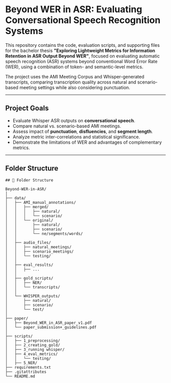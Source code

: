# Beyond WER in ASR: Evaluating Conversational Speech Recognition Systems

This repository contains the code, evaluation scripts, and supporting files for the bachelor thesis **"Exploring Lightweight Metrics for Information Retention in ASR Output Beyond WER"**, focused on evaluating automatic speech recognition (ASR) systems beyond conventional Word Error Rate (WER), using a combination of token- and semantic-level metrics.

The project uses the AMI Meeting Corpus and Whisper-generated transcripts, comparing transcription quality across natural and scenario-based meeting settings while also considering punctuation.

---

## Project Goals

- Evaluate Whisper ASR outputs on **conversational speech**.
- Compare natural vs. scenario-based AMI meetings.
- Assess impact of **punctuation**, **disfluencies**, and **segment length**.
- Analyze metric inter-correlations and statistical significance.
- Demonstrate the limitations of WER and advantages of complementary metrics.

---

## Folder Structure

```plaintext
## 📁 Folder Structure

Beyond-WER-in-ASR/
│
├── data/
│   ├── AMI_manual_annotations/
│   │   ├── merged/
│   │   │   ├── natural/
│   │   │   └── scenario/
│   │   └── original/
│   │       ├── natural/
│   │       ├── scenario/
│   │       └── ne/segments/words/
│   │
│   ├── audio_files/
│   │   ├── natural_meetings/
│   │   ├── scenario_meetings/
│   │   └── testing/
│   │
│   ├── eval_results/
│   │   ├── ...
│   │
│   ├── gold_scripts/
│   │   ├── NER/
│   │   └── transcripts/
│   │
│   └── WHISPER_outputs/
│       ├── natural/
│       ├── scenario/
│       └── test/
│
├── paper/
│   ├── Beyond_WER_in_ASR_paper_v1.pdf
│   └── paper_submission+_guidelines.pdf
│
├── scripts/
│   ├── 1_preprocessing/
│   ├── 2_creating_gold/
│   ├── 3_running whisper/
│   ├── 4_eval_metrics/
│   │   └── testing/
│   ├── 5_NER/
├── requirements.txt
├── .gitattributes
└── README.md
